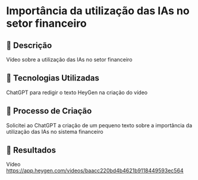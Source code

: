 # Importância da utilização das IAs no setor financeiro

## 📒 Descrição
Vídeo sobre a utilização das IAs no setor financeiro

## 🤖 Tecnologias Utilizadas
ChatGPT para redigir o texto
HeyGen na criação do vídeo

## 🧐 Processo de Criação
Solicitei ao ChatGPT a criação de um pequeno texto sobre a importância da utilização das IAs no sistema financeiro

## 🚀 Resultados
Vídeo https://app.heygen.com/videos/baacc220bd4b4621b9118449593ec564
